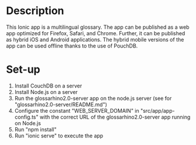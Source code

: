# Description
This Ionic app is a multilingual glossary. The app can be published as a web app optimized for Firefox, Safari, and Chrome. Further, it can be published as hybrid iOS and Android applications. The hybrid mobile versions of the app can be used offline thanks to the use of PouchDB.

# Set-up
1) Install CouchDB on a server
2) Install Node.js on a server
3) Run the glossarhino2.0-server app on the node.js server (see for "glossarhino2.0-server/README.md")
4) Configure the constant "WEB_SERVER_DOMAIN" in "src/app/app-config.ts" with the correct URL of the glossarhino2.0-server app running on Node.js
5) Run "npm install"
6) Run "ionic serve" to execute the app
